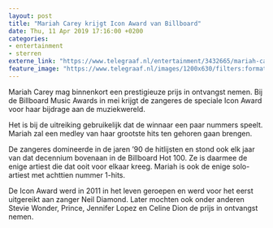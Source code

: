 ```yaml
---
layout: post
title: "Mariah Carey krijgt Icon Award van Billboard"
date: Thu, 11 Apr 2019 17:16:00 +0200
categories: 
- entertainment 
- sterren 
externe_link: "https://www.telegraaf.nl/entertainment/3432665/mariah-carey-krijgt-icon-award-van-billboard"
feature_image: "https://www.telegraaf.nl/images/1200x630/filters:format(jpeg):quality(80)/cdn-kiosk-api.telegraaf.nl/adb2b066-5c6e-11e9-bdd3-02d2fb1aa1d7.jpg"
---
```


<p class="intro">Mariah Carey mag binnenkort een prestigieuze prijs in ontvangst nemen. Bij de Billboard Music Awards in mei krijgt de zangeres de speciale Icon Award voor haar bijdrage aan de muziekwereld.</p> <p>Het is bij de uitreiking gebruikelijk dat de winnaar een paar nummers speelt. Mariah zal een medley van haar grootste hits ten gehoren gaan brengen.</p><p>De zangeres domineerde in de jaren ’90 de hitlijsten en stond ook elk jaar van dat decennium bovenaan in de Billboard Hot 100. Ze is daarmee de enige artiest die dat ooit voor elkaar kreeg. Mariah is ook de enige solo-artiest met achttien nummer 1-hits.</p><p>De Icon Award werd in 2011 in het leven geroepen en werd voor het eerst uitgereikt aan zanger Neil Diamond. Later mochten ook onder anderen Stevie Wonder, Prince, Jennifer Lopez en Celine Dion de prijs in ontvangst nemen.</p>
